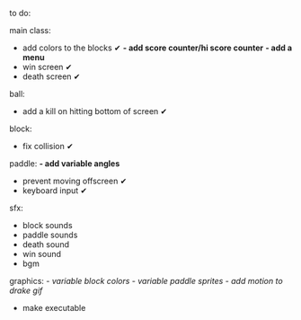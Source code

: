 to do:

main class:
- add colors to the blocks ✔
**- add score counter/hi score counter**
**- add a menu**
- win screen ✔
- death screen ✔

ball:
- add a kill on hitting bottom of screen ✔

block:
- fix collision ✔

paddle:
**- add variable angles**
- prevent moving offscreen ✔
- keyboard input ✔

sfx:
- block sounds
- paddle sounds
- death sound
- win sound
- bgm

graphics:
*- variable block colors*
*- variable paddle sprites*
*- add motion to drake gif*


- make executable
